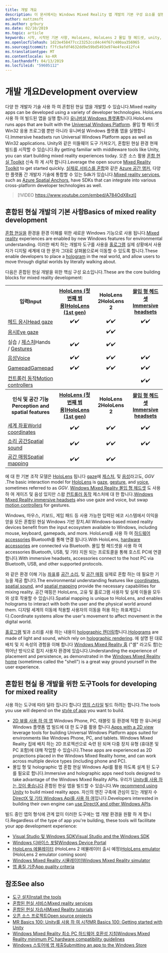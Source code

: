 ```yaml
---
title: 개발 개요
description: 이 문서에서는 Windows Mixed Reality 앱 개발의 기본 구성 요소를 설명 합니다.
author: mattzmsft
ms.author: grbury
ms.date: 02/10/2019
ms.topic: article
keywords: 시작, 시작된 기본 사항, HoloLens, HoloLens 2 몰입 형 헤드셋, unity, visual studio
ms.openlocfilehash: 1d23e458477cc23252ccd4c44f67c400aa356965
ms.sourcegitcommit: f7fc9afdf4632dd9e59bd5493e974e4fec412fc4
ms.translationtype: MT
ms.contentlocale: ko-KR
ms.lasthandoff: 04/13/2019
ms.locfileid: "59605112"
---
```

# <a name="development-overview"></a><span data-ttu-id="14f3b-104">개발 개요</span><span class="sxs-lookup"><span data-stu-id="14f3b-104">Development overview</span></span>

<span data-ttu-id="14f3b-105">다양 한 개발자 기술 사용 하 여 혼합된 현실 앱을 개발할 수 있습니다.</span><span class="sxs-lookup"><span data-stu-id="14f3b-105">Mixed reality apps can be developed using a variety of developer technologies.</span></span>  <span data-ttu-id="14f3b-106">HoloLens 사용 하 여 빌드된 앱을 실행 합니다 [유니버설 Windows 플랫폼](https://dev.windows.com/getstarted)합니다.</span><span class="sxs-lookup"><span data-stu-id="14f3b-106">HoloLens runs apps that are built with the [Universal Windows Platform](https://dev.windows.com/getstarted).</span></span>  <span data-ttu-id="14f3b-107">몰입 형 헤드셋 Win32 응용 프로그램 뿐만 아니라 유니버설 Windows 플랫폼 앱을 실행합니다.</span><span class="sxs-lookup"><span data-stu-id="14f3b-107">Immersive headsets run Universal Windows Platform apps as well as Win32 applications.</span></span>
<span data-ttu-id="14f3b-108">Unity와 같은 미들웨어 도구 가져오기, 혼합된 현실 환경 현재 빌드를 시작할 수 있습니다.</span><span class="sxs-lookup"><span data-stu-id="14f3b-108">By getting familiar with middleware tools like Unity, you can start building mixed reality experiences today.</span></span>  <span data-ttu-id="14f3b-109">오픈 소스 활용 [혼합 현실 Toolkit](install-the-tools.md) 신속 하 게 시작 합니다.</span><span class="sxs-lookup"><span data-stu-id="14f3b-109">Leverage the open source [Mixed Reality Toolkit](install-the-tools.md) to get started quickly.</span></span>
<span data-ttu-id="14f3b-110"><a href="https://azure.microsoft.com/topic/mixed-reality" target="_blank">실제로 서비스를 혼합</a>와 같은 <a href="https://docs.microsoft.com/azure/spatial-anchors" target="_blank">Azure 공간 앵커</a>, 다양 한 플랫폼 간 개발자 기술에 통합할 수 있는 Sdk가 있습니다.</span><span class="sxs-lookup"><span data-stu-id="14f3b-110"><a href="https://azure.microsoft.com/topic/mixed-reality" target="_blank">Mixed reality services</a>, such as <a href="https://docs.microsoft.com/azure/spatial-anchors" target="_blank">Azure Spatial Anchors</a>, have SDKs that can integrate into various cross-platform developer technologies as well.</span></span>

>[!VIDEO https://www.youtube.com/embed/A784OdX8xzI]

## <a name="basics-of-mixed-reality-development"></a><span data-ttu-id="14f3b-111">혼합된 현실 개발의 기본 사항</span><span class="sxs-lookup"><span data-stu-id="14f3b-111">Basics of mixed reality development</span></span>

<span data-ttu-id="14f3b-112">[혼합 현실을](mixed-reality.md) 환경을 환경 이해를 위한 새로운 Windows 기능으로 사용 됩니다.</span><span class="sxs-lookup"><span data-stu-id="14f3b-112">[Mixed reality](mixed-reality.md) experiences are enabled by new Windows features for environmental understanding.</span></span> <span data-ttu-id="14f3b-113">이러한 배치 하는 개발자 도구를 사용을 [홀로그램](hologram.md) 실제 상황에서 사용자가 디지털 세계에 대 한 문자 그대로 살펴봄으로써 이동할 수 있도록 합니다.</span><span class="sxs-lookup"><span data-stu-id="14f3b-113">These enable developers to place a [hologram](hologram.md) in the real world, and allow users to move through digital worlds by literally walking about.</span></span> 

<span data-ttu-id="14f3b-114">다음은 혼합된 현실 개발을 위한 핵심 구성 요소입니다.</span><span class="sxs-lookup"><span data-stu-id="14f3b-114">These are the core building blocks for mixed reality development:</span></span>

<table>
<tr>
<th><span data-ttu-id="14f3b-115">입력</span><span class="sxs-lookup"><span data-stu-id="14f3b-115">Input</span></span></th><th style="width:150px"> <span data-ttu-id="14f3b-116"><a href="hololens-hardware-details.md">HoloLens (첫 번째 범용)</a></span><span class="sxs-lookup"><span data-stu-id="14f3b-116"><a href="hololens-hardware-details.md">HoloLens (1st gen)</a></span></span></th><th style="width:150px"><span data-ttu-id="14f3b-117">HoloLens 2</span><span class="sxs-lookup"><span data-stu-id="14f3b-117">HoloLens 2</span></span></th><th style="width:150px"> <span data-ttu-id="14f3b-118"><a href="immersive-headset-hardware-details.md">몰입 형 헤드셋</a></span><span class="sxs-lookup"><span data-stu-id="14f3b-118"><a href="immersive-headset-hardware-details.md">Immersive headsets</a></span></span></th>
</tr><tr>
<td> <span data-ttu-id="14f3b-119"><a href="gaze.md">헤드 응시</a></span><span class="sxs-lookup"><span data-stu-id="14f3b-119"><a href="gaze.md">Head gaze</a></span></span></td><td style="text-align: center;"><span data-ttu-id="14f3b-120">✔️</span><span class="sxs-lookup"><span data-stu-id="14f3b-120">✔️</span></span></td><td style="text-align: center;"><span data-ttu-id="14f3b-121">✔️</span><span class="sxs-lookup"><span data-stu-id="14f3b-121">✔️</span></span></td><td style="text-align: center;"><span data-ttu-id="14f3b-122">✔️</span><span class="sxs-lookup"><span data-stu-id="14f3b-122">✔️</span></span></td>
</tr><tr>
<td> <span data-ttu-id="14f3b-123"><a href="gaze.md">응시</a></span><span class="sxs-lookup"><span data-stu-id="14f3b-123"><a href="gaze.md">Eye gaze</a></span></span></td><td></td><td style="text-align: center;"><span data-ttu-id="14f3b-124">✔️</span><span class="sxs-lookup"><span data-stu-id="14f3b-124">✔️</span></span></td><td></td>
</tr><tr>
<td> <span data-ttu-id="14f3b-125">실습 / <a href="gestures.md">제스처</a></span><span class="sxs-lookup"><span data-stu-id="14f3b-125">Hands / <a href="gestures.md">Gestures</a></span></span></td><td style="text-align: center;"><span data-ttu-id="14f3b-126">✔️</span><span class="sxs-lookup"><span data-stu-id="14f3b-126">✔️</span></span></td><td style="text-align: center;"><span data-ttu-id="14f3b-127">✔️</span><span class="sxs-lookup"><span data-stu-id="14f3b-127">✔️</span></span></td><td></td>
</tr><tr>
<td> <span data-ttu-id="14f3b-128"><a href="voice-input.md">음성</a></span><span class="sxs-lookup"><span data-stu-id="14f3b-128"><a href="voice-input.md">Voice</a></span></span></td><td style="text-align: center;"><span data-ttu-id="14f3b-129">✔️</span><span class="sxs-lookup"><span data-stu-id="14f3b-129">✔️</span></span></td><td style="text-align: center;"><span data-ttu-id="14f3b-130">✔️</span><span class="sxs-lookup"><span data-stu-id="14f3b-130">✔️</span></span></td><td style="text-align: center;"><span data-ttu-id="14f3b-131">✔️</span><span class="sxs-lookup"><span data-stu-id="14f3b-131">✔️</span></span></td>
</tr><tr>
<td> <span data-ttu-id="14f3b-132"><a href="hardware-accessories.md">Gamepad</a></span><span class="sxs-lookup"><span data-stu-id="14f3b-132"><a href="hardware-accessories.md">Gamepad</a></span></span></td><td style="text-align: center;"><span data-ttu-id="14f3b-133">✔️</span><span class="sxs-lookup"><span data-stu-id="14f3b-133">✔️</span></span></td><td style="text-align: center;"><span data-ttu-id="14f3b-134">✔️</span><span class="sxs-lookup"><span data-stu-id="14f3b-134">✔️</span></span></td><td style="text-align: center;"><span data-ttu-id="14f3b-135">✔️</span><span class="sxs-lookup"><span data-stu-id="14f3b-135">✔️</span></span></td>
</tr><tr>
<td> <span data-ttu-id="14f3b-136"><a href="motion-controllers.md">컨트롤러 동작</a></span><span class="sxs-lookup"><span data-stu-id="14f3b-136"><a href="motion-controllers.md">Motion controllers</a></span></span></td><td></td><td></td><td style="text-align: center;"><span data-ttu-id="14f3b-137">✔️</span><span class="sxs-lookup"><span data-stu-id="14f3b-137">✔️</span></span></td>
</tr><tr>
<th> <span data-ttu-id="14f3b-138">인식 및 공간 기능</span><span class="sxs-lookup"><span data-stu-id="14f3b-138">Perception and spatial features</span></span></th><th style="width:150px"> <span data-ttu-id="14f3b-139"><a href="hololens-hardware-details.md">HoloLens (첫 번째 범용)</a></span><span class="sxs-lookup"><span data-stu-id="14f3b-139"><a href="hololens-hardware-details.md">HoloLens (1st gen)</a></span></span></th><th style="width:150px"><span data-ttu-id="14f3b-140">HoloLens 2</span><span class="sxs-lookup"><span data-stu-id="14f3b-140">HoloLens 2</span></span></th><th style="width:150px"> <span data-ttu-id="14f3b-141"><a href="immersive-headset-hardware-details.md">몰입 형 헤드셋</a></span><span class="sxs-lookup"><span data-stu-id="14f3b-141"><a href="immersive-headset-hardware-details.md">Immersive headsets</a></span></span></th>
</tr><tr>
<td> <span data-ttu-id="14f3b-142"><a href="coordinate-systems.md">세계 좌표</a></span><span class="sxs-lookup"><span data-stu-id="14f3b-142"><a href="coordinate-systems.md">World coordinates</a></span></span></td><td style="text-align: center;"><span data-ttu-id="14f3b-143">✔️</span><span class="sxs-lookup"><span data-stu-id="14f3b-143">✔️</span></span></td><td style="text-align: center;"><span data-ttu-id="14f3b-144">✔️</span><span class="sxs-lookup"><span data-stu-id="14f3b-144">✔️</span></span></td><td style="text-align: center;"><span data-ttu-id="14f3b-145">✔️</span><span class="sxs-lookup"><span data-stu-id="14f3b-145">✔️</span></span></td>
</tr><tr>
<td> <span data-ttu-id="14f3b-146"><a href="spatial-sound.md">소리 공간</a></span><span class="sxs-lookup"><span data-stu-id="14f3b-146"><a href="spatial-sound.md">Spatial sound</a></span></span></td><td style="text-align: center;"><span data-ttu-id="14f3b-147">✔️</span><span class="sxs-lookup"><span data-stu-id="14f3b-147">✔️</span></span></td><td style="text-align: center;"><span data-ttu-id="14f3b-148">✔️</span><span class="sxs-lookup"><span data-stu-id="14f3b-148">✔️</span></span></td><td style="text-align: center;"><span data-ttu-id="14f3b-149">✔️</span><span class="sxs-lookup"><span data-stu-id="14f3b-149">✔️</span></span></td>
</tr><tr>
<td> <span data-ttu-id="14f3b-150"><a href="spatial-mapping.md">공간 매핑</a></span><span class="sxs-lookup"><span data-stu-id="14f3b-150"><a href="spatial-mapping.md">Spatial mapping</a></span></span></td><td style="text-align: center;"><span data-ttu-id="14f3b-151">✔️</span><span class="sxs-lookup"><span data-stu-id="14f3b-151">✔️</span></span></td><td style="text-align: center;"><span data-ttu-id="14f3b-152">✔️</span><span class="sxs-lookup"><span data-stu-id="14f3b-152">✔️</span></span></td><td></td>
</tr>
</table>



<span data-ttu-id="14f3b-153">에 대 한 기본 조작 모델은 [HoloLens](hololens-hardware-details.md) 됩니다 [gaze](gaze.md)에 [제스처](gestures.md), 및 [음성](voice-input.md)라고도, *GGV* .</span><span class="sxs-lookup"><span data-stu-id="14f3b-153">The basic interaction model for [HoloLens](hololens-hardware-details.md) is [gaze](gaze.md), [gesture](gestures.md), and [voice](voice-input.md), sometimes referred to as *GGV*.</span></span> <span data-ttu-id="14f3b-154">[Windows Mixed Reality 몰입 형 헤드셋](immersive-headset-hardware-details.md) 도 사용 하 여 게이즈 및 음성 있지만 스왑 [컨트롤러 동작](motion-controllers.md) 제스처에 대 한 합니다.</span><span class="sxs-lookup"><span data-stu-id="14f3b-154">[Windows Mixed Reality immersive headsets](immersive-headset-hardware-details.md) also use gaze and voice, but swap [motion controllers](motion-controllers.md) for gestures.</span></span>


<span data-ttu-id="14f3b-155">Windows, 마우스, 키보드, 게임 패드 등 사용 가능한 입력된 에코 시스템에서 이익을 얻을 모든 혼합된 현실 Windows 기반 장치.</span><span class="sxs-lookup"><span data-stu-id="14f3b-155">All Windows-based mixed reality devices benefit from the input ecosystem available to Windows, including mouse, keyboard, gamepads, and more.</span></span> <span data-ttu-id="14f3b-156">HoloLens를 사용 하 여 [하드웨어 accessories](hardware-accessories.md) Bluetooth를 통해 연결 됩니다.</span><span class="sxs-lookup"><span data-stu-id="14f3b-156">With HoloLens, [hardware accessories](hardware-accessories.md) are connected via Bluetooth.</span></span> <span data-ttu-id="14f3b-157">몰입 형 헤드셋을 사용 하 여 accessories Bluetooth, USB, 및 기타 지원 되는 프로토콜을 통해 호스트 PC에 연결 합니다.</span><span class="sxs-lookup"><span data-stu-id="14f3b-157">With immersive headsets, accessories connect to the host PC via Bluetooth, USB, and other supported protocols.</span></span>

<span data-ttu-id="14f3b-158">와 같은 환경 이해 기능 [좌표](coordinate-systems.md)를 [공간 소리](spatial-sound.md), 및 [공간 매핑](spatial-mapping.md) 실제로 혼합 하는 데 필요한 기능을 제공 합니다.</span><span class="sxs-lookup"><span data-stu-id="14f3b-158">The environmental understanding features like [coordinates](coordinate-systems.md), [spatial sound](spatial-sound.md), and [spatial mapping](spatial-mapping.md) provide the necessary capabilities for mixing reality.</span></span> <span data-ttu-id="14f3b-159">공간 매핑은 HoloLens, 고유 및 홀로그램 사용자 및 실제 이들을 모두와 상호 작용할 수 있습니다.</span><span class="sxs-lookup"><span data-stu-id="14f3b-159">Spatial mapping is unique to HoloLens, and enables holograms to interact with both the user and the physical world around them.</span></span> <span data-ttu-id="14f3b-160">디지털 세계의 이동에 적용할 사용자의 이동을 허용 하는 좌표계입니다.</span><span class="sxs-lookup"><span data-stu-id="14f3b-160">Coordinate systems allow the user's movement to affect movement in the digital world.</span></span>

<span data-ttu-id="14f3b-161">[홀로그램](hologram.md) 빛과 소리를 사용 하는 내용이 [holographic 렌더링](rendering.md)합니다.</span><span class="sxs-lookup"><span data-stu-id="14f3b-161">[Holograms](hologram.md) are made of light and sound, which rely on [holographic rendering](rendering.md).</span></span> <span data-ttu-id="14f3b-162">에 설명 된 대로 배치 및 지 속성의 경험을 이해 합니다 [Windows Mixed Reality 홈](navigating-the-windows-mixed-reality-home.md) ("셸" 라고도 함)는 뛰어난 방식으로 접지 사용자 환경에 있습니다.</span><span class="sxs-lookup"><span data-stu-id="14f3b-162">Understanding the experience of placement and persistence, as demonstrated in the [Windows Mixed Reality home](navigating-the-windows-mixed-reality-home.md) (sometimes called the "shell") is a great way ground yourself in the user experience.</span></span>

## <a name="tools-for-developing-for-mixed-reality"></a><span data-ttu-id="14f3b-163">혼합된 현실 용 개발을 위한 도구</span><span class="sxs-lookup"><span data-stu-id="14f3b-163">Tools for developing for mixed reality</span></span>

<span data-ttu-id="14f3b-164">사용 하는 도구에 따라 달라 집니다 합니다 [앱의 스타일](app-views.md) 빌드 하려는 합니다.</span><span class="sxs-lookup"><span data-stu-id="14f3b-164">The tools you use will depend on the [style of app](app-views.md) you want to build.</span></span>
* <span data-ttu-id="14f3b-165">[2D 뷰를 사용 하 여 앱](building-2d-apps.md) Windows Phone, PC, 태블릿 등 환경에 적합 한 유니버설 Windows 플랫폼 앱 빌드에 대 한 도구를 활용 합니다.</span><span class="sxs-lookup"><span data-stu-id="14f3b-165">[Apps with a 2D view](building-2d-apps.md) leverage tools for building Universal Windows Platform apps suited for environments like Windows Phone, PC, and tablets.</span></span> <span data-ttu-id="14f3b-166">Windows Mixed Reality 집에 배치 하는 2D 프로젝션으로 숙련 된 되며 다중 장치 유형 (휴대폰 및 PC 포함)에 대해 작업할 수 있습니다.</span><span class="sxs-lookup"><span data-stu-id="14f3b-166">These apps are experienced as 2D projections placed in the Windows Mixed Reality home, and can work across multiple device types (including phone and PC).</span></span>
* <span data-ttu-id="14f3b-167">몰입 형 및 holographic 앱 혼합 현실 Windows Api를 활용 하도록 설계 된 도구를 필요로 합니다.</span><span class="sxs-lookup"><span data-stu-id="14f3b-167">Immersive and holographic apps need tools designed to take advantage of the Windows Mixed Reality APIs.</span></span> <span data-ttu-id="14f3b-168">우리가 [Unity를 사용 하는 것이 좋습니다](unity-development-overview.md) 혼합된 현실 앱을 빌드할 수 있습니다.</span><span class="sxs-lookup"><span data-stu-id="14f3b-168">We [recommend using Unity](unity-development-overview.md) to build mixed reality apps.</span></span> <span data-ttu-id="14f3b-169">자신의 엔진 구축에 관심이 있는 개발자 수 [DirectX 및 기타 Windows Api를 사용 하 여](directx-development-overview.md)입니다.</span><span class="sxs-lookup"><span data-stu-id="14f3b-169">Developers interested in building their own engine can [use DirectX and other Windows APIs](directx-development-overview.md).</span></span>

<span data-ttu-id="14f3b-170">빌드 중인 앱의 형식에 관계 없이 이러한 도구에는 앱 개발 환경을 원활 하 게 합니다.</span><span class="sxs-lookup"><span data-stu-id="14f3b-170">Regardless of the type of app you're building, these tools will facilitate your app development experience:</span></span>
* [<span data-ttu-id="14f3b-171">Visual Studio 및 Windows SDK</span><span class="sxs-lookup"><span data-stu-id="14f3b-171">Visual Studio and the Windows SDK</span></span>](using-visual-studio.md)
* [<span data-ttu-id="14f3b-172">Windows 디바이스 포털</span><span class="sxs-lookup"><span data-stu-id="14f3b-172">Windows Device Portal</span></span>](using-the-windows-device-portal.md)
* <span data-ttu-id="14f3b-173">[HoloLens 에뮬레이터](using-the-hololens-emulator.md) (HoloLens 2 에뮬레이터 출시 예정)</span><span class="sxs-lookup"><span data-stu-id="14f3b-173">[HoloLens emulator](using-the-hololens-emulator.md) (HoloLens 2 emulator coming soon)</span></span>
* [<span data-ttu-id="14f3b-174">Windows Mixed Reality 시뮬레이터</span><span class="sxs-lookup"><span data-stu-id="14f3b-174">Windows Mixed Reality simulator</span></span>](using-the-windows-mixed-reality-simulator.md)
* [<span data-ttu-id="14f3b-175">앱 품질 기준</span><span class="sxs-lookup"><span data-stu-id="14f3b-175">App quality criteria</span></span>](app-quality-criteria.md)

## <a name="see-also"></a><span data-ttu-id="14f3b-176">참조</span><span class="sxs-lookup"><span data-stu-id="14f3b-176">See also</span></span>
* [<span data-ttu-id="14f3b-177">도구 설치</span><span class="sxs-lookup"><span data-stu-id="14f3b-177">Install the tools</span></span>](install-the-tools.md)
* <span data-ttu-id="14f3b-178"><a href="https://azure.microsoft.com/topic/mixed-reality" target="_blank">혼합된 현실 서비스</a></span><span class="sxs-lookup"><span data-stu-id="14f3b-178"><a href="https://azure.microsoft.com/topic/mixed-reality" target="_blank">Mixed reality services</a></span></span>
* [<span data-ttu-id="14f3b-179">혼합된 현실 자습서</span><span class="sxs-lookup"><span data-stu-id="14f3b-179">Mixed Reality tutorials</span></span>](academy.md)
* [<span data-ttu-id="14f3b-180">오픈 소스 프로젝트</span><span class="sxs-lookup"><span data-stu-id="14f3b-180">Open source projects</span></span>](open-source-projects.md)
* [<span data-ttu-id="14f3b-181">MR Basics 100: Unity를 사용 하 여 시작</span><span class="sxs-lookup"><span data-stu-id="14f3b-181">MR Basics 100: Getting started with Unity</span></span>](holograms-100.md)
* [<span data-ttu-id="14f3b-182">Windows Mixed Reality 최소 PC 하드웨어 호환성 지침</span><span class="sxs-lookup"><span data-stu-id="14f3b-182">Windows Mixed Reality minimum PC hardware compatibility guidelines</span></span>](https://docs.microsoft.com/windows/mixed-reality/enthusiast-guide/windows-mixed-reality-minimum-pc-hardware-compatibility-guidelines)
* [<span data-ttu-id="14f3b-183">Windows 스토어에 앱 제출</span><span class="sxs-lookup"><span data-stu-id="14f3b-183">Submitting an app to the Windows Store</span></span>](submitting-an-app-to-the-microsoft-store.md)
